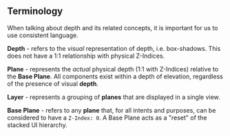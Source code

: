 ## Terminology

When talking about depth and its related concepts, it is important for us to use consistent language.

**Depth** - refers to the *visual* representation of depth, i.e. box-shadows. This does not have a 1:1 relationship with physical Z-Indices.

**Plane** - represents the *actual* physical depth (1:1 with Z-Indices) relative to the **Base Plane**. All components exist within a depth of elevation, regardless of the presence of visual **depth**.

**Layer** - represents a grouping of **planes** that are displayed in a single view.

**Base Plane** - refers to any **plane** that, for all intents and purposes, can be considered to have a `Z-Index: 0`. A Base Plane acts as a "reset" of the stacked UI hierarchy.